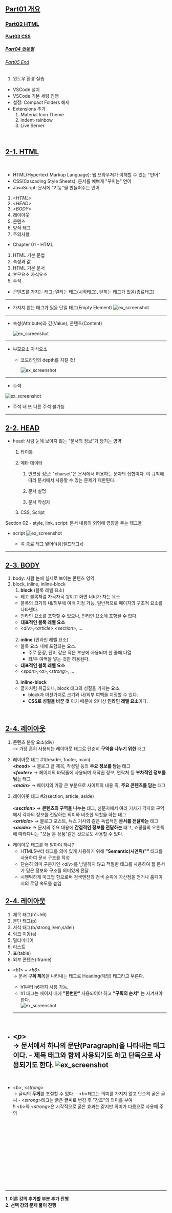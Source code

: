 ## <u>Part01 개요</u>

### <u>Part02 HTML</u>

#### <u>Part03 CSS</u>

##### <u>Part04 반응형</u>

###### <u>Part05 End</u>

1. 윈도우 환경 실습

- VSCode 설치
- VSCode 기본 세팅 진행
- 설정: Compact Folders 해제
- Extensions 추가
  1. Material Icon Theme
  2. indent-rainbow
  3. Live Server

<br>

## <u>2-1. HTML</u>

<br>

- HTML(Hypertext Markup Language): 웹 브라우저가 이해할 수 있는 "언어"
- CSS(Cascading Style Sheets): 문서를 예쁘게 "꾸미는" 언어
- JavaScript: 문서에 "기능"을 만들어주는 언어

1. <_HTML_>
2. <_HEAD_>
3. <_BODY_>
4. 레이아웃
5. 콘텐츠
6. 양식 태그
7. 주의사항

- Chapter 01 - HTML

1. HTML 기본 문법
2. 속성과 값
3. HTML 기본 문서
4. 부모요소 자식요소
5. 주석

- 콘텐츠를 가지는 태그: 열리는 태그(시작태그), 닫히는 태그가 있음(종료태그)

---

- 가지지 않는 태그가 있음 단일 태그(Empty Element)
  ![ex_screenshot](./img/1.PNG)

---

- 속성(Attribute)과 값(Value), 콘텐츠(Content)

  ![ex_screenshot](./img/2.PNG)

---

- 부모요소 자식요소

  - 코드라인의 depth를 지킬 것!

    ![ex_screenshot](./img/3.PNG)

---

- 주석

![ex_screenshot](./img/4.PNG)

- 주석 내 또 다른 주석 불가능

---

## <u>2-2. HEAD</u>

- head: 사람 눈에 보이지 않는 "문서의 정보"가 담기는 영역

  1. 타이틀
  2. 메타 데이터

     1. 인코딩 정보: "charset"은 문서에서 허용하는 문자의 집합이다. 이 규칙에 따라 문서에서 사용할 수 있는 문제가 제한된다.

     2. 문서 설명
     3. 문서 작성자

  3. CSS, Script

Section 02 - style, link, script: 문서 내용의 외형에
영향을 주는 태그들

- script
  ![ex_screenshot](./img/5.PNG)

  - 꼭 종료 태그 넣어야됨(셀프태그x)

---

## <u>2-3. BODY</u>

1. body: 사람 눈에 실제로 보이는 콘텐츠 영역
2. block, inline, inline-block
   <br>
   1. **block** (블록 레벨 요소)
   - 레고 블록처럼 차곡차곡 쌓이고 화면 너비가 차는 요소
   - 블록의 크기와 내/외부에 여백 지정 가능, 일반적으로 페이지의 구조적 요소를 나타낸다.
   - 인라인 요소를 포함할 수 있으나, 인라인 요소에 포함될 수 없다.
   - **대표적인 블록 레벨 요소**
   - <_div_>,<_article_>,<_section_>, ...
     <br>
     <br>
   2. **inline** (인라인 레벨 요소)
   - 블록 요소 내에 포함되는 요소.
     - 주로 문장, 단어 같은 작은 부분에 사용되며 한 줄에 나열
     - 좌/우 여백을 넣는 것만 허용된다.
   - **대표적인 블록 레벨 요소**
   - <_span_>,<_a_>,<_strong_>, ...
     <br>
     <br>
   3. **inline-block**
   - 글자처럼 취급되나, block 태그의 성질을 가지는 요소.
     - block과 마찬가지로 크기와 내/외부 여백을 지정할 수 있다.
     - **CSS로 성질을 바꾼 것** 이기 때문에 의미상 **인라인 레벨 요소**이다.

<br>

## <u>2-4. 레이아웃</u>

1. 콘텐츠 분할 요소(div)
   <br>
   -> 가장 흔히 사용되는 레이아웃 태그로 단순히 **구역을 나누기 위한** 태그
2. 레이아웃 태그 #1(header, footer, main)
   <br>
   **<_head_>** -> 블로그 글 제목, 작성일 등의 **주요 정보를 담는** 태그
   <br>
   **<_footer_>** -> 페이지의 바닥줄에 사용되며 저작권 정보, 연락처 등 **부차적인 정보를 담는** 태그
   <br>
   **<_main_>** -> 페이지의 가장 큰 부분으로 사이트의 내용 즉, **주요 콘텐츠를 담는** 태그
   <br>

3. 레이아웃 태그 #2(section, article, aside)
   <br>  
   **<_section_>** -> **콘텐츠의 구역을 나누는** 태그, 신문지에서 여러 기사가 각자의 구역에서 각자의
   정보를 전달하는 의미와 비슷한 역할을 하는 태그
   <br>
   **<_article_>** -> 블로그 포스트, 뉴스 기사와 같은
   독립적인 **문서를 전달하는** 태그
   <br>
   **<_aside_>** -> 문서의 주요 내용에 **간접적인 정보를 전달하는** 태그, 쇼핑몰의 오른쪽에 따라다니는 "오늘 본 상품"같은
   것으로도 사용할 수 있다.

- 레이아웃 태그를 왜 알아야 하나?
  - HTML5부터 태그를 의미 있게 사용하기 위해 **"Semantic(시멘틱)""** 태그를 사용하여 문서 구조를 작성
  - 단순히 의미 구분자인 <_div_>를 남발하지 않고 적절한 태그를 사용하여 웹 문서가 담은 정보와 구조를 의미있게 전달
  - 시멘틱하게 마크업 함으로써 검색엔진의 검색 순위에 가산점을 얻거나 홈페이지의 로딩 속도를 높임

## <u>2-4. 레이아웃</u>

1. 제목 태그(h1~h6)
2. 문단 태그(p)
3. 서식 태그(b/strong,i/em,s/del)
4. 링크 이동(a)
5. 멀티미디어
6. 리스트
7. 표(table)
8. 외부 콘텐츠(iframe)

- <_h1_> ~ <_h6_>
  <br>
  -> 문서 **구획 제목**을 나타내는 태그로 Heading(헤딩) 태그라고 부른다.

  - h1부터 h6까지 사용 가능.
  - h1 태그는 페이지 내에 **"한번만"** 사용되어야 하고 **"구획의 순서"** 는 지켜져야한다.
    <br>
    ![ex_screenshot](./img/6.PNG)

  ***

  <br>

- <_p_>
  <br>
  -> 문서에서 하나의 **문단**(Paragraph)을 나타내는 태그이다. - 제목 태그와 함께 사용되기도 하고 단독으로 사용되기도 한다.
  ![ex_screenshot](./img/7.PNG)
  ---
  <br>

- <_b_>, <_strong_>
  <br>
  -> 글씨의 **두께**를 조절할 수 있다. - <_b_>태그는 의미를 가지지 않고 단순히 굵은 글씨 - <_strong_>태그는 굵은 글씨로 변경 후 "강조"의 의미를 부여
  <br>
  !! <_b_>와 <_strong_>은 시각적으로 굵은 효과는 같지만 의미가 다름으로 사용에 주의

<br>
<br>
<br>
<br>
<br>
<br>
<br>
<br>
<br>
<br>
<br>
<br>

---

**1. 이론 강의 추가할 부분 추가 진행** <br>
**2. 선택 강의 문제 풀이 진행**
